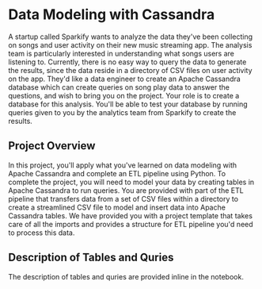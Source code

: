 # Data Modeling with Cassandra
A startup called Sparkify wants to analyze the data they've been collecting on songs and user activity on their new music streaming app. 
The analysis team is particularly interested in understanding what songs users are listening to. 
Currently, there is no easy way to query the data to generate the results, 
since the data reside in a directory of CSV files on user activity on the app.
They'd like a data engineer to create an Apache Cassandra database which can create queries on song play data to answer the questions, 
and wish to bring you on the project. Your role is to create a database for this analysis. 
You'll be able to test your database by running queries given to you by the analytics team from Sparkify to create the results.

## Project Overview
In this project, you'll apply what you've learned on data modeling with Apache Cassandra and complete an ETL pipeline using Python. 
To complete the project, you will need to model your data by creating tables in Apache Cassandra to run queries. 
You are provided with part of the ETL pipeline that transfers data from a set of CSV files within a directory to create 
a streamlined CSV file to model and insert data into Apache Cassandra tables.
We have provided you with a project template that takes care of all the imports and provides a structure for ETL pipeline 
you'd need to process this data.

## Description of Tables and Quries
The description of tables and quries are provided inline in the notebook.